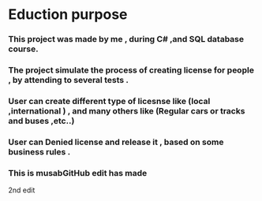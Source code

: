 # Eduction purpose 

### This project was made by me , during C# ,and SQL database course. 
### The project simulate the process of creating license for people , by attending to several tests .
### User can create different type of licesnse like (local ,international ) , and many others like (Regular cars or tracks and buses ,etc..)
### User can Denied license and release it , based on some business rules .
### This is musabGitHub edit has made
2nd edit
